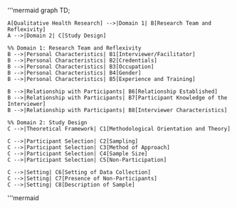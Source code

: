 '''mermaid
graph TD;

    A[Qualitative Health Research] -->|Domain 1| B[Research Team and Reflexivity]
    A -->|Domain 2| C[Study Design]

    %% Domain 1: Research Team and Reflexivity
    B -->|Personal Characteristics| B1[Interviewer/Facilitator]
    B -->|Personal Characteristics| B2[Credentials]
    B -->|Personal Characteristics| B3[Occupation]
    B -->|Personal Characteristics| B4[Gender]
    B -->|Personal Characteristics| B5[Experience and Training]

    B -->|Relationship with Participants| B6[Relationship Established]
    B -->|Relationship with Participants| B7[Participant Knowledge of the Interviewer]
    B -->|Relationship with Participants| B8[Interviewer Characteristics]

    %% Domain 2: Study Design
    C -->|Theoretical Framework| C1[Methodological Orientation and Theory]

    C -->|Participant Selection| C2[Sampling]
    C -->|Participant Selection| C3[Method of Approach]
    C -->|Participant Selection| C4[Sample Size]
    C -->|Participant Selection| C5[Non-Participation]

    C -->|Setting| C6[Setting of Data Collection]
    C -->|Setting| C7[Presence of Non-Participants]
    C -->|Setting| C8[Description of Sample]
'''mermaid
